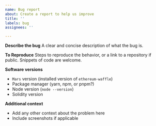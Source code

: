 ```yaml
---
name: Bug report
about: Create a report to help us improve
title: ''
labels: bug
assignees: ''

---
```


**Describe the bug**
A clear and concise description of what the bug is.

**To Reproduce**
Steps to reproduce the behavior, or a link to a repository if public.
Snippets of code are welcome.

**Software versions**
 - `Mars` version (installed version of `ethereum-waffle`)
 - Package manager (yarn, npm, or pnpm?)
 - Node version (`node --version`)
- Solidity version

**Additional context**

- Add any other context about the problem here
- Include screenshots if applicable
